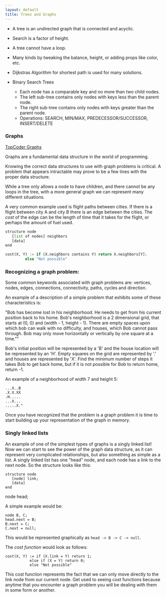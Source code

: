 ```yaml
---
layout: default
title: Trees and Graphs
---
```


- A tree is an undirected graph that is connected and acyclic.
- Search is a factor of height.

- A tree cannot have a loop.

- Many kinds by tweaking the balance, height, or adding props like color, etc.

- Dijkstras Algorithm for shortest path is used for many solutions.
  <script src="https://gist.github.com/hillscottc/7d2e17c59d96e26ec855.js"></script>

- Binary Search Trees
    - Each node has a comparable key and no more than two child nodes.
    - The left sub-tree contains only nodes with keys less than the parent node.
    - The right sub-tree contains only nodes with keys greater than the parent node.
    - Operations: SEARCH, MIN/MAX, PREDECESSOR/SUCCESSOR, INSERT/DELETE


### Graphs

[TopCoder Graphs](http://help.topcoder.com/data-science/competing-in-algorithm-challenges/algorithm-tutorials/introduction-to-graphs-and-their-data-structures-section-1/)

Graphs are a fundamental data structure in the world of programming. 

Knowing the correct data structures to use with graph problems is critical. A problem that appears intractable may prove to be a few lines with the proper data structure.

While a tree only allows a node to have children, and there cannot be any loops in the tree, with a more general graph we can represent many different situations.

A very common example used is flight paths between cities. If there is a flight between city A and city B there is an edge between the cities. The *cost* of the edge can be the length of time that it takes for the flight, or perhaps the amount of fuel used.

```python
structure node
   [list of nodes] neighbors
   [data]
end

cost(X, Y) := if (X.neighbors contains Y) return X.neighbors[Y];
         else "Not possible"
```

### Recognizing a graph problem:

Some common keywords associated with graph problems are: vertices, nodes, edges, connections, connectivity, paths, cycles and direction.

An example of a description of a simple problem that exhibits some of these characteristics is:

"Bob has become lost in his neighborhood. He needs to get from his current position back to his home. Bob's neighborhood is a 2 dimensional grid, that starts at (0, 0) and (width - 1, height - 1). There are empty spaces upon which bob can walk with no difficulty, and houses, which Bob cannot pass through. Bob may only move horizontally or vertically by one square at a time.""

Bob's initial position will be represented by a 'B' and the house location will be represented by an 'H'. Empty squares on the grid are represented by '.' and houses are represented by 'X'. Find the minimum number of steps it takes Bob to get back home, but if it is not possible for Bob to return home, return -1.

An example of a neighborhood of width 7 and height 5:

    ...X..B
    .X.X.XX
    .H.....
    ...X...
    .....X."

Once you have recognized that the problem is a graph problem it is time to start building up your representation of the graph in memory.


### Singly linked lists

An example of one of the simplest types of graphs is a singly linked list! Now we can start to see the power of the graph data structure, as it can represent very complicated relationships, but also something as simple as a list.
A singly linked list has one "head" node, and each node has a link to the next node. So the structure looks like this:

    structure node
       [node] link;
       [data]
    end

node head;

A simple example would be:

    node B, C;
    head.next = B;
    B.next = C;
    C.next = null;

This would be represented graphically as `head -> B -> C -> null`.

The *cost function* would look as follows:

    cost(X, Y) := if (X.link = Y) return 1;
               else if (X = Y) return 0;
               else "Not possible"

This cost function represents the fact that we can only move directly to the link node from our current node. 
Get used to seeing cost functions because anytime that you encounter a graph problem you will be dealing with them in some form or another.

